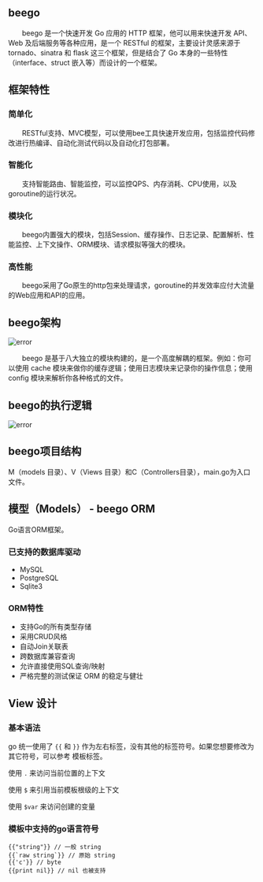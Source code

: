 ## beego
　　beego 是一个快速开发 Go 应用的 HTTP 框架，他可以用来快速开发 API、Web 及后端服务等各种应用，是一个 RESTful 的框架，主要设计灵感来源于 tornado、sinatra 和 flask 这三个框架，但是结合了 Go 本身的一些特性（interface、struct 嵌入等）而设计的一个框架。
## 框架特性
### 简单化
　　RESTful支持、MVC模型，可以使用bee工具快速开发应用，包括监控代码修改进行热编译、自动化测试代码以及自动化打包部署。
### 智能化
　　支持智能路由、智能监控，可以监控QPS、内存消耗、CPU使用，以及goroutine的运行状况。
### 模块化
　　beego内置强大的模块，包括Session、缓存操作、日志记录、配置解析、性能监控、上下文操作、ORM模块、请求模拟等强大的模块。
### 高性能
　　beego采用了Go原生的http包来处理请求，goroutine的并发效率应付大流量的Web应用和API的应用。

## beego架构
![error](https://github.com/SherDick/KnowledgePoint/raw/master/Pictures/architecture.png)

　　beego 是基于八大独立的模块构建的，是一个高度解耦的框架。例如：你可以使用 cache 模块来做你的缓存逻辑；使用日志模块来记录你的操作信息；使用 config 模块来解析你各种格式的文件。

## beego的执行逻辑
![error](https://github.com/SherDick/KnowledgePoint/raw/master/Pictures/flow.png)

## beego项目结构
M（models 目录）、V（Views 目录）和C（Controllers目录），main.go为入口文件。

## 模型（Models） - beego ORM
Go语言ORM框架。
### 已支持的数据库驱动
- MySQL
- PostgreSQL
- Sqlite3
### ORM特性
- 支持Go的所有类型存储
- 采用CRUD风格
- 自动Join关联表
- 跨数据库兼容查询
- 允许直接使用SQL查询/映射
- 严格完整的测试保证 ORM 的稳定与健壮

## View 设计
### 基本语法
go 统一使用了 <code>{{</code> 和 <code>}}</code> 作为左右标签，没有其他的标签符号。如果您想要修改为其它符号，可以参考 模板标签。

使用 <code>.</code> 来访问当前位置的上下文

使用 <code>$</code> 来引用当前模板根级的上下文

使用 <code>$var</code> 来访问创建的变量
### 模板中支持的go语言符号
```golang
{{"string"}} // 一般 string
{{`raw string`}} // 原始 string
{{'c'}} // byte
{{print nil}} // nil 也被支持
```